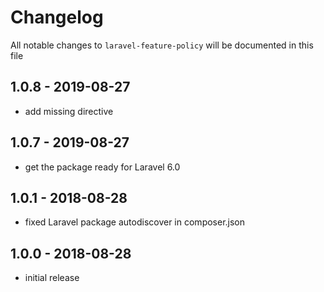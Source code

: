 # Changelog

All notable changes to `laravel-feature-policy` will be documented in this file

## 1.0.8 - 2019-08-27

- add missing directive

## 1.0.7 - 2019-08-27

- get the package ready for Laravel 6.0

## 1.0.1 - 2018-08-28

- fixed Laravel package autodiscover in composer.json

## 1.0.0 - 2018-08-28

- initial release
